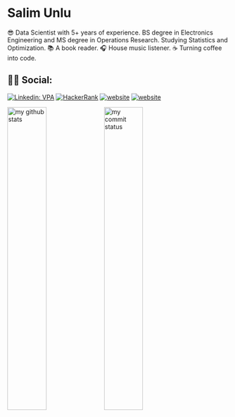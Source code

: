 # Salim Unlu

:sunglasses: Data Scientist with 5+ years of experience. BS degree in Electronics Engineering and MS degree in Operations Research. Studying Statistics and Optimization. :books: A book reader. :headphones: House music listener. :coffee: Turning coffee into code.
## 🕵️‍♀️ Social:
[![Linkedin: VPA](https://img.shields.io/badge/linkedin-%230077B5.svg?&style=for-the-badge&logo=linkedin&logoColor=white)](https://www.linkedin.com/in/salimunlu47/)
[<img alt="HackerRank" src="https://img.shields.io/badge/-Hackerrank-2EC866?style=for-the-badge&logo=HackerRank&logoColor=white"/>](https://www.hackerrank.com/salimunlu47)
[![website](https://img.shields.io/badge/%20-medium-black?&style=for-the-badge&logoColor=white)](https://medium.com/@salimunlu47)
[![website](https://img.shields.io/badge/gmail-f1f2f6.svg?&style=for-the-badge&logo=gmail&logoColor=black)](mailto:salimunlu47@gmail.com)

<img src="https://github-readme-stats.vercel.app/api?username=salimunlu47&theme=white" alt="my github stats" width="42%"/>&nbsp;
<img src="https://github-readme-streak-stats.herokuapp.com/?user=salimunlu47&theme=white" alt="my commit status" width="42%" /> </p>
